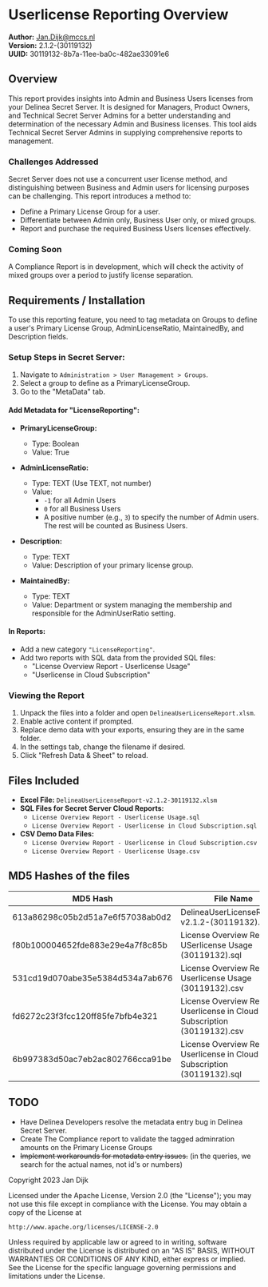 
# Userlicense Reporting Overview

**Author:** Jan.Dijk@mccs.nl  
**Version:** 2.1.2-(30119132)  
**UUID:** 30119132-8b7a-11ee-ba0c-482ae33091e6

## Overview

This report provides insights into Admin and Business Users licenses from your Delinea Secret Server. It is designed for Managers, Product Owners, and Technical Secret Server Admins for a better understanding and determination of the necessary Admin and Business licenses. This tool aids Technical Secret Server Admins in supplying comprehensive reports to management.

### Challenges Addressed

Secret Server does not use a concurrent user license method, and distinguishing between Business and Admin users for licensing purposes can be challenging. This report introduces a method to:

- Define a Primary License Group for a user.
- Differentiate between Admin only, Business User only, or mixed groups.
- Report and purchase the required Business Users licenses effectively.

### Coming Soon

A Compliance Report is in development, which will check the activity of mixed groups over a period to justify license separation.

## Requirements / Installation

To use this reporting feature, you need to tag metadata on Groups to define a user's Primary License Group, AdminLicenseRatio, MaintainedBy, and Description fields.

### Setup Steps in Secret Server:

1. Navigate to `Administration > User Management > Groups`.
2. Select a group to define as a PrimaryLicenseGroup.
3. Go to the "MetaData" tab.

#### Add Metadata for "LicenseReporting":

- **PrimaryLicenseGroup:**
  - Type: Boolean
  - Value: True

- **AdminLicenseRatio:**
  - Type: TEXT (Use TEXT, not number)
  - Value: 
    - `-1` for all Admin Users
    - `0` for all Business Users
    - A positive number (e.g., `3`) to specify the number of Admin users. The rest will be counted as Business Users.

- **Description:**
  - Type: TEXT
  - Value: Description of your primary license group.

- **MaintainedBy:**
  - Type: TEXT
  - Value: Department or system managing the membership and responsible for the AdminUserRatio setting.

#### In Reports:

- Add a new category `"LicenseReporting"`.
- Add two reports with SQL data from the provided SQL files:
  - "License Overview Report - Userlicense Usage"
  - "Userlicense in Cloud Subscription"

### Viewing the Report

1. Unpack the files into a folder and open `DelineaUserLicenseReport.xlsm`.
2. Enable active content if prompted.
3. Replace demo data with your exports, ensuring they are in the same folder.
4. In the settings tab, change the filename if desired.
5. Click "Refresh Data & Sheet" to reload.

## Files Included

- **Excel File:** `DelineaUserLicenseReport-v2.1.2-30119132.xlsm`
- **SQL Files for Secret Server Cloud Reports:**
  - `License Overview Report - Userlicense Usage.sql`
  - `License Overview Report - Userlicense in Cloud Subscription.sql`
- **CSV Demo Data Files:**
  - `License Overview Report - Userlicense in Cloud Subscription.csv`
  - `License Overview Report - Userlicense Usage.csv`
 
## MD5 Hashes of the files

| MD5 Hash                           | File Name                                                       |
|------------------------------------|-----------------------------------------------------------------|
| 613a86298c05b2d51a7e6f57038ab0d2   | DelineaUserLicenseReport-v2.1.2-(30119132).xlsm                |
| f80b100004652fde883e29e4a7f8c85b   | License Overview Report - USerlicense Usage (30119132).sql     |
| 531cd19d070abe35e5384d534a7ab676   | License Overview Report - Userlicense Usage (30119132).csv     |
| fd6272c23f3fcc120ff85fe7bfb4e321   | License Overview Report - Userlicense in Cloud Subscription (30119132).csv |
| 6b997383d50ac7eb2ac802766cca91be   | License Overview Report - Userlicense in Cloud Subscription (30119132).sql |


## TODO

- Have Delinea Developers resolve the metadata entry bug in Delinea Secret Server.
- Create The Compliance report to validate the tagged adminration amounts on the Primary License Groups
- ~~Implement workarounds for metadata entry issues.~~ (in the queries, we search for the actual names, not id's or numbers)


Copyright 2023 Jan Dijk

Licensed under the Apache License, Version 2.0 (the "License");
you may not use this file except in compliance with the License.
You may obtain a copy of the License at

    http://www.apache.org/licenses/LICENSE-2.0

Unless required by applicable law or agreed to in writing, software
distributed under the License is distributed on an "AS IS" BASIS,
WITHOUT WARRANTIES OR CONDITIONS OF ANY KIND, either express or implied.
See the License for the specific language governing permissions and
limitations under the License.
